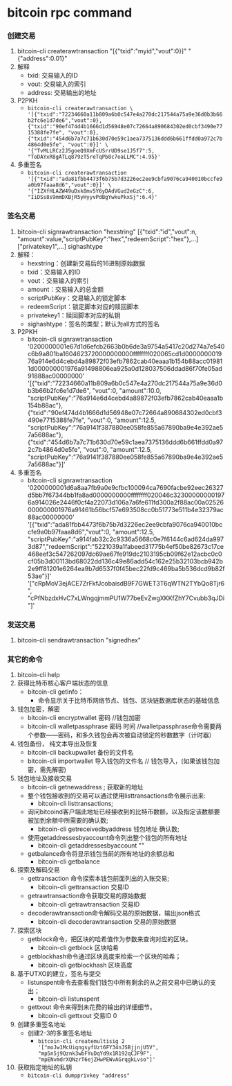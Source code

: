 # bitcoin rpc command 
### 创建交易
1. bitcoin-cli createrawtransaction "[{\"txid\":\"myid\",\"vout\":0}]" "{\"address\":0.01}"
3. 解释
    * txid: 交易输入的ID
    * vout: 交易输入的索引
    * address: 交易输出的地址
4. P2PKH
    * `bitcoin-cli createrawtransaction \
'[{"txid":"72234660a11b809a6b0c547e4a270dc217544a75a9e36d0b3b66b2fc6e1d7de6","vout":0},{"txid":"90ef474d4b1666d1d56948e07c72664a890684302ed0cbf3490e7715388fe7fe", "vout":0}, {"txid":"454d6b7a7c71b630d70e59c1aea7375136ddd6b661ffdd0a972c7b4864d0e5fe", "vout":0}]' \
'{"TvMLLRCz2J5goeQ9XmFcUSrrUD9se1J5f7":5, "ToDAYxR8gATLq879zT5reTqPb8c7oaLLMC":4.95}'`
5. 多重签名
    * `bitcoin-cli createrawtransaction '[{"txid":"ada81fbb4473f6b75b7d3226ec2ee9cbfa9076ca940010bccfe9a0b97faaa8d6","vout":0}]' \
'{"IZXfHLAZW49uDxk8mv5Y6yDAdVGud2eGzC":6, "IiDSs8s9mmDXBjR5yHyyvPdBgYwkuPkxSj":6.4}'`

### 签名交易
1. bitcoin-cli signrawtransaction "hexstring"  [{"txid":"id","vout":n, "amount":value,"scriptPubKey":"hex","redeemScript":"hex"},...] ["privatekey1",...] sighashtype 
2. 解释：
    * hexstring：创建新交易后的16进制原始数据
    * txid：交易输入的ID
    * vout：交易输入的索引
    * amount：交易输入的总金额
    * scriptPubKey：交易输入的锁定脚本
    * redeemScript：锁定脚本对应的赎回脚本
    * privatekey1：赎回脚本对应的私钥
    * sighashtype：签名的类型；默认为all方式的签名
2. P2PKH
    * bitcoin-cli signrawtransaction '0200000001e67d1d6efcb2663b0b6de3a9754a5417c20d274a7e540c6b9a801ba1604623720000000000ffffffff020065cd1d000000001976a914e6d4cebd4a89872f03efb7862cab40eaaa1b154b88acc019811d000000001976a91498806ea925a0d128037506ddad86f70fe05ad91888ac00000000' '[{"txid":"72234660a11b809a6b0c547e4a270dc217544a75a9e36d0b3b66b2fc6e1d7de6", "vout":0, "amount":10.0, "scriptPubKey":"76a914e6d4cebd4a89872f03efb7862cab40eaaa1b154b88ac"},{"txid":"90ef474d4b1666d1d56948e07c72664a890684302ed0cbf3490e7715388fe7fe", "vout":0, "amount":12.5, "scriptPubKey":"76a9141f387880ee058fe855a67890ba9e4e392ae57a5688ac"},{"txid":"454d6b7a7c71b630d70e59c1aea7375136ddd6b661ffdd0a972c7b4864d0e5fe", "vout":0, "amount":12.5, "scriptPubKey":"76a9141f387880ee058fe855a67890ba9e4e392ae57a5688ac"}]'
3. 多重签名
    * bitcoin-cli signrawtransaction   '0200000001d6a8aa7fb9a0e9cfbc100094ca7690facbe92eec26327d5bb7f67344bb1fa8ad0000000000ffffffff020046c323000000001976a914026e2446f0cf4a22073d106a7a6fe611fd300a2f88ac00a02526000000001976a91461b56bcf57e693508cc0b51773e511b4e32379ac88ac00000000'   '[{"txid":"ada81fbb4473f6b75b7d3226ec2ee9cbfa9076ca940010bccfe9a0b97faaa8d6","vout":0, "amount":12.5, "scriptPubKey":"a914fab32c2c9336a5668c0e7f6144c6ad624da9973d87","redeemScript":"5221039a1fabeed31775b4ef50be82673c17ce468eef3c547262097dc69ae67fe919dc2103195cb09f62e12acbc0c0cf05b3d00113bd68022dd136c49e86add54c162e25b32103bcb942b2e9ff81201e6264ea9b7d6537f0f45bec22fd9c469ba5b536dcd9b82f53ae"}]' '["cRpMoV3ejACE7ZrFkfJcobaisdB9F7GWET3T6qWTN2TYbQo8Tjr6", "cPfNbzdxHvC7xLWngqjmmPU1W77beEvZwgXKKfZhY7Cvubb3qJDi"]'

### 发送交易
1. bitcoin-cli sendrawtransaction "signedhex"

### 其它的命令
1. bitcoin-cli help
2. 获得比特币核心客户端状态的信息
    *  bitcoin-cli getinfo：
        * 命令显示关于比特币网络节点、钱包、区块链数据库状态的基础信息 
3. 钱包加密，解密
    * bitcoin-cli encryptwallet 密码    //钱包加密
    * bitcoin-cli walletpassphrase 密码 时间   //walletpassphrase命令需要两个参数——密码，和多久钱包会再次被自动锁定的秒数数字（计时器）
4. 钱包备份， 纯文本导出及恢复
    * bitcoin-cli backupwallet 备份的文件名
    * bitcoin-cli importwallet 导入钱包的文件名  // 钱包导入，(如果该钱包加密，需先解密)
5. 钱包地址及接收交易
    * bitcoin-cli getnewaddress ; 获取新的地址
    * 整个钱包接收到的交易可以通过使用listtransactions命令展示出来:
        * bitcoin-cli listtransactions; 
    * 询问bitcoind客户端此地址已经接收到的比特币数额，以及指定该数额要被加到余额中所需要的确认数;
        * bitcoin-cli getreceivedbyaddress 钱包地址 确认数;
    * 使用getaddressesbyaccount命令列出整个钱包的所有地址
        * bitcoin-cli getaddressesbyaccount ""
    * getbalance命令将显示钱包当前的所有地址的余额总和
        * bitcoin-cli getbalance
6. 探索及解码交易
    * gettransaction 命令探索本钱包前面列出的入账交易;
        * bitcoin-cli gettransaction 交易ID
    * getrawtransaction命令获取交易的原始数据
        * bitcoin-cli getrawtransaction 交易ID 
    * decoderawtransaction命令解码交易的原始数据，输出json格式
        * bitcoin-cli decoderawtransaction  交易的原始数据 
7. 探索区块
    * getblock命令，把区块的哈希值作为参数来查询对应的区块。
        * bitcoin-cli getblock 区块哈希
    * getblockhash命令通过区块高度来检索一个区块的哈希；
        * bitcoin-cli getblockhash 区块高度
8. 基于UTXO的建立，签名与提交
    * listunspent命令去查看我们钱包中所有剩余的从之前交易中已确认的支出；
        * bitcoin-cli  listunspent
    * gettxout 命令来得到未花费的输出的详细细节。
        * bitcoin-cli gettxout 交易ID  0
9. 创建多重签名地址
    * 创建2-3的多重签名地址
        * `bitcoin-cli createmultisig 2 '["moJw1McUiqngsyfUzt6FY34nJSBjjnjU5V",         "mp5n5j9Qznk3wbFYuDqYd9x1R192qCJF9F", "mpENvmdrXQNzrT6ejZHwPEWvAGrqgkLvso"]'`
10. 获取指定地址的私钥
    * `bitcoin-cli dumpprivkey "address"`

                            
